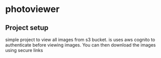 # photoviewer

## Project setup
simple project to view all images from s3 bucket. is uses aws cognito to authenticate before viewing images. You can then download the images using secure links
